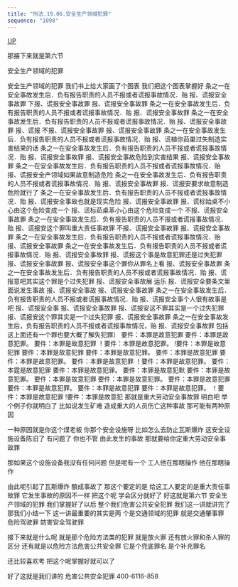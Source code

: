 ```yaml
---
title: "刑法.19.06.安全生产领域犯罪"
sequence: "1098"
---
```


[UP](/law/civil-law-index.html)

那接下来就是第六节

安全生产领域的犯罪

安全生产领域的犯罪
我们书上给大家画了个图表
我们把这个图表掌握好
条之一在安全事故发生后．负有报告职责的人员不报或者谎报事故情况．贻
报、谎报安全事故罪
下报、谎报安全事故罪
报、谎报安全事故罪
条之一在安全事故发生后．负有报告职责的人员不报或者谎报事故情况．贻
报、谎报安全事故罪
条之一在安全事故发生后．负有报告职责的人员不报或者谎报事故情况．贻
报、谎报安全事故罪
报、谎报
不报、谎报安全事故罪
报、谎报安全事故罪
条之一在安全事故发生后．负有报告职责的人员不报或者谎报事故情况．贻
报、谎植你茹巢过失制造实害结果的话
条之一在安全事故发生后．负有报告职责的人员不报或者谎报事故情况．贻
报、谎报安全事故罪
报、谎报安全事故危险到实害结果
报、谎报安全事故罪
条之一在安全事故发生后．负有报告职责的人员不报或者谎报事故情况．贻
报、谎报安全产领域如果故意制造危险
条之一在安全事故发生后．负有报告职责的人员不报或者谎报事故情况．贻
报、谎报安全事故罪
报、谎报安要求故意制造危险就行了
条之一在安全事故发生后．负有报告职责的人员不报或者谎报事故情况．贻
报、谎报安全事故也就是现实危险
报、谎报安全事故罪
报、谎标始桌不小心由这个危险变成一个
报、谎标茹桌苯小心由这个危险变成一个
不报、谎报安全事故罪
条之一在安全事故发生后．负有报告职责的人员不报或者谎报事故情况．贻
报、谎报安这个罪叫重大责任事故罪
不报、谎报安全事故罪
报、谎报安全事故罪
条之一在安全事故发生后．负有报告职责的人员不报或者谎报事故情况．贻
报、谎报安全事故罪
条之一在安全事故发生后．负有报告职责的人员不报或者谎报事故情况．贻
报、谎报安全事故罪
报、谎报这个事是故意犯罪还是过失犯罪
报、谎报安全事故罪
报、谎报安全事这个罪你从罪名上看
报、谎报安全事故罪
条之一在安全事故发生后．负有报告职责的人员不报或者谎报事故情况．贻
报、谎报意吧其实这个罪是个过失犯罪
报、谎报安全事故展
运乐
报、谎报安全要条文里面说发生事故
报、谎报安全事故
报、谎报安全事故罪
条之一在安全事故发生后．负有报告职责的人员不报或者谎报事故情况．贻
报、谎报安全事个人很有故事是吧
报、谎报安全事
报、谎报安全事故罪
报、谎报安这不罪其实是一个过失犯罪
报、谎报安这个罪其实是一个过失犯罪
报、谎报安全事故罪
条之一在安全事故发生后，负有报告职责的人员不报或者谎报事故情况，贻
报、谎报安全事故罪
包括这上面还有一个罪也要大概了解失犯罪）
要件：本罪是故意犯罪
要件：本罪是故意犯罪。
要件：本罪是故意犯罪
！要件：本罪是故意犯罪。
!要件：本罪是故意犯罪
要件：本罪是故意犯罪
要件：本罪是故意犯罪。
要件：本罪是故意犯罪
要件：本罪是故意犯罪。
要件：本罪是故意犯罪
！要件：本罪是故意犯罪。
要件：本霆是故意犯罪
要件：本罪是故意犯罪。
要件：本罪是故意犯默
要件：本罪是故意犯罪。
要件：本罪是故意犯罪
要件：本罪是故意犯罪。
要件：本罪是故意犯罪
要件：本罪是故意犯罪。
要件：本罪是故意犯罪
要件：本罪是故意犯罪。
！要件：本罪是故意犯罪
!要件：本罪是故意犯
那就是重大劳动安全事故罪
明白吧
举个例子你就明白了
比如说发生矿难
造成重大的人员伤亡这种事故
那可能有两种原因

一种原因就是你这个煤老板
你那个安全设施呀
比如怎么去防止瓦斯爆炸
这安全设施设备陈旧了
有问题了
你也不管
由此发生的事故
那就要给你定重大劳动安全事故罪

那如果这个设施设备我没有任何问题
但是呢有一个
工人他在那瞎操作
他在那瞎操作

由此呢引起了瓦斯爆炸
酿成事故了
那这个要定的是
给这工人要定的是重大责任事故罪
它发生事故的原因不一样
把这个呢
学会区分就好了
好这就是第六节
安全生产领域的犯罪
我们掌握好了以后
整个我们危害公共安全犯罪
我们这一讲就讲完了
那我们小结一下
这一讲最重要的其实是两
个是交通领域的犯罪
就是交通肇事罪
危险驾驶罪
妨害安全驾驶罪

接下来就是什么呢
就是那个危险方法类的犯罪
就是放火罪
还有放火罪和杀人罪的区分
还有就是以危险方法危害公共安全罪
它是个兜底罪名
是个补充罪名

还比较喜欢考
把这个呢掌握好就可以了

好了这就是我们讲的
危害公共安全犯罪
400-6116-858
